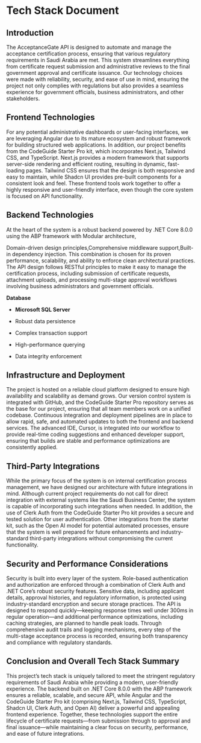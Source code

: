 # Tech Stack Document

## Introduction

The AcceptanceGate API is designed to automate and manage the acceptance certification process, ensuring that various regulatory requirements in Saudi Arabia are met. This system streamlines everything from certificate request submission and administrative reviews to the final government approval and certificate issuance. Our technology choices were made with reliability, security, and ease of use in mind, ensuring the project not only complies with regulations but also provides a seamless experience for government officials, business administrators, and other stakeholders.

## Frontend Technologies

For any potential administrative dashboards or user-facing interfaces, we are leveraging Angular due to its mature ecosystem and robust framework for building structured web applications. In addition, our project benefits from the CodeGuide Starter Pro kit, which incorporates Next.js, Tailwind CSS, and TypeScript. Next.js provides a modern framework that supports server-side rendering and efficient routing, resulting in dynamic, fast-loading pages. Tailwind CSS ensures that the design is both responsive and easy to maintain, while Shadcn UI provides pre-built components for a consistent look and feel. These frontend tools work together to offer a highly responsive and user-friendly interface, even though the core system is focused on API functionality.

## Backend Technologies

At the heart of the system is a robust backend powered by .NET Core 8.0.0 using the ABP framework with Modular architecture,

Domain-driven design principles,Comprehensive middleware support,Built-in dependency injection. This combination is chosen for its proven performance, scalability, and ability to enforce clean architectural practices. The API design follows RESTful principles to make it easy to manage the certification process, including submission of certificate requests, attachment uploads, and processing multi-stage approval workflows involving business administrators and government officials.

**Database**

* **Microsoft SQL Server**

* Robust data persistence

* Complex transaction support

* High-performance querying

* Data integrity enforcement

## Infrastructure and Deployment

The project is hosted on a reliable cloud platform designed to ensure high availability and scalability as demand grows. Our version control system is integrated with GitHub, and the CodeGuide Starter Pro repository serves as the base for our project, ensuring that all team members work on a unified codebase. Continuous integration and deployment pipelines are in place to allow rapid, safe, and automated updates to both the frontend and backend services. The advanced IDE, Cursor, is integrated into our workflow to provide real-time coding suggestions and enhanced developer support, ensuring that builds are stable and performance optimizations are consistently applied.

## Third-Party Integrations

While the primary focus of the system is on internal certification process management, we have designed our architecture with future integrations in mind. Although current project requirements do not call for direct integration with external systems like the Saudi Business Center, the system is capable of incorporating such integrations when needed. In addition, the use of Clerk Auth from the CodeGuide Starter Pro kit provides a secure and tested solution for user authentication. Other integrations from the starter kit, such as the Open AI model for potential automated processes, ensure that the system is well prepared for future enhancements and industry-standard third-party integrations without compromising the current functionality.

## Security and Performance Considerations

Security is built into every layer of the system. Role-based authentication and authorization are enforced through a combination of Clerk Auth and .NET Core’s robust security features. Sensitive data, including applicant details, approval histories, and regulatory information, is protected using industry-standard encryption and secure storage practices. The API is designed to respond quickly—keeping response times well under 300ms in regular operation—and additional performance optimizations, including caching strategies, are planned to handle peak loads. Through comprehensive audit trails and logging mechanisms, every step of the multi-stage acceptance process is recorded, ensuring both transparency and compliance with regulatory standards.

## Conclusion and Overall Tech Stack Summary

This project’s tech stack is uniquely tailored to meet the stringent regulatory requirements of Saudi Arabia while providing a modern, user-friendly experience. The backend built on .NET Core 8.0.0 with the ABP framework ensures a reliable, scalable, and secure API, while Angular and the CodeGuide Starter Pro kit (comprising Next.js, Tailwind CSS, TypeScript, Shadcn UI, Clerk Auth, and Open AI) deliver a powerful and appealing frontend experience. Together, these technologies support the entire lifecycle of certificate requests—from submission through to approval and final issuance—while maintaining a clear focus on security, performance, and ease of future integrations.
